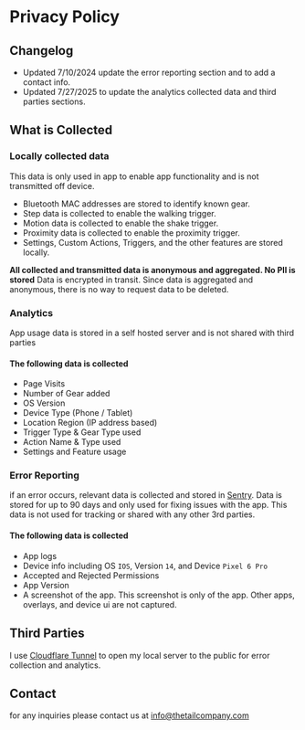 # Privacy Policy

## Changelog

- Updated 7/10/2024 update the error reporting section and to add a contact info.
- Updated 7/27/2025 to update the analytics collected data and third parties sections.

## What is Collected

### Locally collected data

This data is only used in app to enable app functionality and is not transmitted off device.

- Bluetooth MAC addresses are stored to identify known gear.
- Step data is collected to enable the walking trigger.
- Motion data is collected to enable the shake trigger.
- Proximity data is collected to enable the proximity trigger.
- Settings, Custom Actions, Triggers, and the other features are stored locally.

**All collected and transmitted data is anonymous and aggregated. No PII is stored**
Data is encrypted in transit. Since data is aggregated and anonymous, there is no way to request data to be deleted.

### Analytics

App usage data is stored in a self hosted server and is not shared with third parties

#### The following data is collected

- Page Visits
- Number of Gear added
- OS Version
- Device Type (Phone / Tablet)
- Location Region (IP address based)
- Trigger Type & Gear Type used
- Action Name & Type used
- Settings and Feature usage

### Error Reporting

if an error occurs, relevant data is collected and stored in [Sentry](https://sentry.io/).
Data is stored for up to 90 days and only used for fixing issues with the app. This data is not used for tracking or shared with any other 3rd parties.

#### The following data is collected

- App logs
- Device info including OS `IOS`, Version `14`, and Device `Pixel 6 Pro`
- Accepted and Rejected Permissions
- App Version
- A screenshot of the app. This screenshot is only of the app. Other apps, overlays, and device ui are not captured.

## Third Parties

I use [Cloudflare Tunnel](https://www.cloudflare.com/products/tunnel/) to open my local server to the public for error collection and analytics.

## Contact

for any inquiries please contact us at <info@thetailcompany.com>
